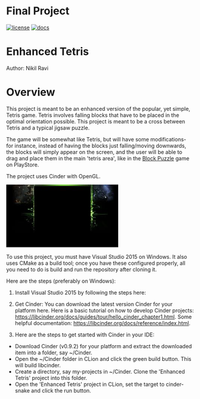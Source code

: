 # Final Project

[![license](https://img.shields.io/badge/license-MIT-green)](LICENSE)
[![docs](https://img.shields.io/badge/docs-yes-brightgreen)](docs/README.md)

# Enhanced Tetris

Author: Nikil Ravi

# Overview

This project is meant to be an enhanced version of the popular, yet simple, Tetris game. Tetris involves falling blocks that have to be placed in the optimal orientation possible. This project is meant to be a cross between Tetris and a typical jigsaw puzzle.

The game will be somewhat like Tetris, but will have some modifications- for instance, instead of having the blocks just falling/moving downwards, the blocks will simply appear on the screen, and the user will be able to drag and place them in the main 'tetris area', like in the [Block Puzzle](https://play.google.com/store/apps/details?id=game.puzzle.blockpuzzle&hl=en_US) game on PlayStore.

The project uses Cinder with OpenGL.

![Enhanced Tetris' UI](assets/tetrisimage.jpg)

To use this project, you must have Visual Studio 2015 on Windows. It also uses CMake as a build tool; once you have these configured properly, all you need to do is build and run the repository after cloning it.

Here are the steps (preferably on Windows):

1) Install Visual Studio 2015 by following the steps here: 

2) Get Cinder: You can download the latest version Cinder for your platform here.
Here is a basic tutorial on how to develop Cinder projects: https://libcinder.org/docs/guides/tour/hello_cinder_chapter1.html.
Some helpful documentation: https://libcinder.org/docs/reference/index.html.

3) Here are the steps to get started with Cinder in your IDE:
- Download Cinder (v0.9.2) for your platform and extract the downloaded item into a folder, say ~/Cinder.
- Open the ~/Cinder folder in CLion and click the green build button. This will build libcinder.
- Create a directory, say my-projects in ~/Cinder. Clone the 'Enhanced Tetris' project into this folder.
- Open the 'Enhanced Tetris' project in CLion, set the target to cinder-snake and click the run button.




